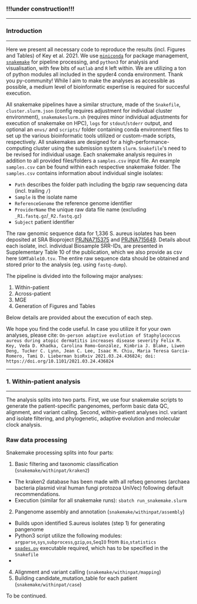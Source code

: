 
<h3>!!!under construction!!!</h3>  

---

<h3>Introduction</h3>  

---  

Here we present all necessary code to reproduce the results (incl. Figures and Tables) of Key et al. 2021. We use [`miniconda`](https://conda.io/en/latest/miniconda.html) for package management, [`snakemake`](https://snakemake.readthedocs.io/en/stable/) for pipeline processing, and `python3` for analysis and visualisation, with few bits of `matlab` and `R` left within. We are utilizing a ton of python modules all included in the spyder4 conda environment. Thank you py-community! While I aim to make the analyses as accessible as possible, a medium level of bioinformatic expertise is required for succesful execution.

All snakemake pipelines have a similar structure, made of the `Snakefile`, `cluster.slurm.json` (config requires adjustment for individual cluster environment), `snakemakeslurm.sh` (requires minor individual adjustments for execution of snakemake on HPC), `logs` for `stdout`/`stderr` output, and optional an `envs/` and `scripts/` folder containing conda environment files to set up the various bioinformatic tools utilized or custom-made scripts, respectively. All snakemakes are designed for a high-performance-computing cluster using the submission system `slurm`. `Snakefile`'s need to be revised for individual usage. Each snakemake analysis requires in addition to all provided files/folders a `samples.csv` input file. An example `samples.csv` can be found within each respective snakemake folder. The `samples.csv` contains information about individual single isolates: 
- `Path` describes the folder path including the bgzip raw sequencing data (incl. trailing `/`)
- `Sample` is the isolate name
- `ReferenceGenome` the reference genome identifier
- `ProviderName` the unique raw data file name (excluding `_R1.fastq.gz`/`_R2.fastq.gz`)
- `Subject` patient identifier

The raw genomic sequence data for 1,336 S. aureus isolates has been deposited at SRA Bioproject [PRJNA715375](https://www.ncbi.nlm.nih.gov/bioproject/PRJNA715375/) and [PRJNA715649](https://www.ncbi.nlm.nih.gov/bioproject/PRJNA715649/). Details about each isolate, incl. individual Biosample SRR-IDs, are presented in Supplementary Table 10 of the publication, which we also provide as csv here `SOMTable10.tsv`. The entire raw sequence data should be obtained and stored prior to the analysis (eg.  using `fastq-dump`).

The pipeline is divided into the following major analyses:
1. Within-patient
2. Across-patient
3. MGE
4. Generation of Figures and Tables

Below details are provided about the execution of each step.

We hope you find the code useful. In case you utilize it for your own analyses, please cite: ` On-person adaptive evolution of Staphylococcus aureus during atopic dermatitis increases disease severity
Felix M. Key, Veda D. Khadka, Carolina Romo-González, Kimbria J. Blake, Liwen Deng, Tucker C. Lynn, Jean C. Lee, Isaac M. Chiu, Maria Teresa García-Romero, Tami D. Lieberman
bioRxiv 2021.03.24.436824; doi: https://doi.org/10.1101/2021.03.24.436824 `

---

<h3>1. Within-patient analysis</h3>  

---

The analysis splits into two parts. First, we use four snakemake scripts to generate the patient-specific pangenomes, perform basic data QC, alignment, and variant calling. Second, within-patient analyses incl. variant and isolate filtering, and phylogenetic, adaptive evolution and molecular clock analysis.

<h3>Raw data processing</h3>  

Snakemake processing splits into four parts:
1. Basic filtering and taxonomic classification (`snakemake/withinpat/kraken2`) 
 - The kraken2 database has been made with all refseq genomes (archaea bacteria plasmid viral human fungi protozoa UniVec) following default recommendations.
 - Execution (similar for all snakemake runs):
`sbatch run_snakemake.slurm`
2. Pangenome assembly and annotation (`snakemake/withinpat/assembly`)
 - Builds upon identified S.aureus isolates (step 1) for generating pangenome
 - Python3 script utilize the following modules: `argparse`,`sys`,`subprocess`,`gzip`,`os`,`SeqIO` from `Bio`,`statistics`
 - [`spades.py`](https://github.com/ablab/spades) executable required, which has to be specified in the `Snakefile`
 - 
4. Alignment and variant calling (`snakemake/withinpat/mapping`)
5. Building candidate_mutation_table for each patient (`snakemake/withinpat/case`)





To be continued.



